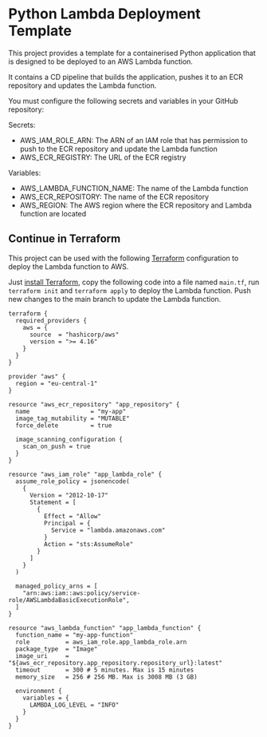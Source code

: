 # Python Lambda Deployment Template

This project provides a template for a containerised Python application that is designed to be deployed to an AWS Lambda function.

It contains a CD pipeline that builds the application, pushes it to an ECR repository and updates the Lambda function.

You must configure the following secrets and variables in your GitHub repository:

Secrets:

- AWS_IAM_ROLE_ARN: The ARN of an IAM role that has permission to push to the ECR repository and update the Lambda function
- AWS_ECR_REGISTRY: The URL of the ECR registry

Variables:

- AWS_LAMBDA_FUNCTION_NAME: The name of the Lambda function
- AWS_ECR_REPOSITORY: The name of the ECR repository
- AWS_REGION: The AWS region where the ECR repository and Lambda function are located

## Continue in Terraform

This project can be used with the following [Terraform](https://www.terraform.io/) configuration to deploy the Lambda function to AWS.

Just [install Terraform](https://developer.hashicorp.com/terraform/install?product_intent=terraform), copy the following code into a file named `main.tf`, run `terraform init` and `terraform apply` to deploy the Lambda function. Push new changes to the main branch to update the Lambda function.

```hcl
terraform {
  required_providers {
    aws = {
      source  = "hashicorp/aws"
      version = ">= 4.16"
    }
  }
}

provider "aws" {
  region = "eu-central-1"
}

resource "aws_ecr_repository" "app_repository" {
  name                 = "my-app"
  image_tag_mutability = "MUTABLE"
  force_delete         = true

  image_scanning_configuration {
    scan_on_push = true
  }
}

resource "aws_iam_role" "app_lambda_role" {
  assume_role_policy = jsonencode(
    {
      Version = "2012-10-17"
      Statement = [
        {
          Effect = "Allow"
          Principal = {
            Service = "lambda.amazonaws.com"
          }
          Action = "sts:AssumeRole"
        }
      ]
    }
  )

  managed_policy_arns = [
    "arn:aws:iam::aws:policy/service-role/AWSLambdaBasicExecutionRole",
  ]
}

resource "aws_lambda_function" "app_lambda_function" {
  function_name = "my-app-function"
  role          = aws_iam_role.app_lambda_role.arn
  package_type  = "Image"
  image_uri     = "${aws_ecr_repository.app_repository.repository_url}:latest"
  timeout       = 300 # 5 minutes. Max is 15 minutes
  memory_size   = 256 # 256 MB. Max is 3008 MB (3 GB)

  environment {
    variables = {
      LAMBDA_LOG_LEVEL = "INFO"
    }
  }
}
```

